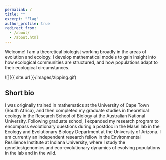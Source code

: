 ```yaml
---
permalink: /
title: ""
excerpt: "Flag"
author_profile: true
redirect_from: 
  - /about/
  - /about.html
---
```


Welcome! I am a theoretical biologist working broadly in the areas of evolution and ecology. I develop mathematical models to gain insight into how ecological communities are structured, and how populations adapt to their ecological circumstances. 

![]({{ site.url }}/images/zipping.gif)

Short bio
------

I was originally trained in mathematics at the University of Cape Town (South Africa), and then completed my graduate studies in theoretical ecology in the Research School of Biology at the Australian National University. Following graduate school, I expanded my research program to encompass evolutionary questions during a postdoc in the Masel lab in the Ecology and Evolutionary Biology Department at the University of Arizona. I am currently an independent research fellow in the Environmental Resilience Institute at Indiana University, where I study the genetics/genomics and eco-evolutionary dynamics of evolving populations in the lab and in the wild. 
